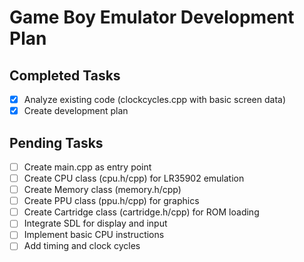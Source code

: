 # Game Boy Emulator Development Plan

## Completed Tasks
- [x] Analyze existing code (clockcycles.cpp with basic screen data)
- [x] Create development plan

## Pending Tasks
- [ ] Create main.cpp as entry point
- [ ] Create CPU class (cpu.h/cpp) for LR35902 emulation
- [ ] Create Memory class (memory.h/cpp)
- [ ] Create PPU class (ppu.h/cpp) for graphics
- [ ] Create Cartridge class (cartridge.h/cpp) for ROM loading
- [ ] Integrate SDL for display and input
- [ ] Implement basic CPU instructions
- [ ] Add timing and clock cycles
